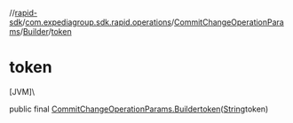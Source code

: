 //[rapid-sdk](../../../../index.md)/[com.expediagroup.sdk.rapid.operations](../../index.md)/[CommitChangeOperationParams](../index.md)/[Builder](index.md)/[token](token.md)

# token

[JVM]\

public final [CommitChangeOperationParams.Builder](index.md)[token](token.md)([String](https://docs.oracle.com/javase/8/docs/api/java/lang/String.html)token)
